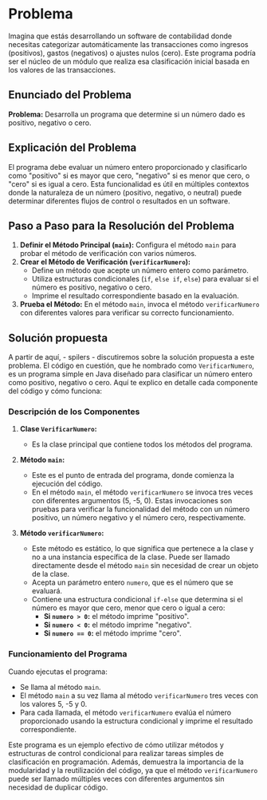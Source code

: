 # Problema
Imagina que estás desarrollando un software de contabilidad donde necesitas categorizar automáticamente las transacciones como ingresos (positivos), gastos (negativos) o ajustes nulos (cero).
Este programa podría ser el núcleo de un módulo que realiza esa clasificación inicial basada en los valores de las transacciones.

## Enunciado del Problema

**Problema:** Desarrolla un programa que determine si un número dado es positivo, negativo o cero.

## Explicación del Problema

El programa debe evaluar un número entero proporcionado y clasificarlo como "positivo" si es mayor que cero,
"negativo" si es menor que cero, o "cero" si es igual a cero.
Esta funcionalidad es útil en múltiples contextos donde la naturaleza de un número (positivo, negativo, o neutral) puede determinar diferentes flujos de control o resultados en un software.

## Paso a Paso para la Resolución del Problema

1. **Definir el Método Principal (`main`):** Configura el método `main` para probar el método de verificación con varios números.
2. **Crear el Método de Verificación (`verificarNumero`):**
    - Define un método que acepte un número entero como parámetro.
    - Utiliza estructuras condicionales (`if`, `else if`, `else`) para evaluar si el número es positivo, negativo o cero.
    - Imprime el resultado correspondiente basado en la evaluación.
3. **Prueba el Método:** En el método `main`, invoca el método `verificarNumero` con diferentes valores para verificar su correcto funcionamiento.

## Solución propuesta
A partir de aquí, - spilers - discutiremos sobre la solución propuesta a este problema.
El código en cuestión, que he nombrado como `VerificarNumero`, es un programa simple en Java diseñado para clasificar un número entero como positivo, negativo o cero.
Aquí te explico en detalle cada componente del código y cómo funciona:

### Descripción de los Componentes

1. **Clase `VerificarNumero`:**
    - Es la clase principal que contiene todos los métodos del programa.

2. **Método `main`:**
    - Este es el punto de entrada del programa, donde comienza la ejecución del código.
    - En el método `main`, el método `verificarNumero` se invoca tres veces con diferentes argumentos (5, -5, 0). Estas invocaciones son pruebas para verificar la funcionalidad del método con un número positivo, un número negativo y el número cero, respectivamente.

3. **Método `verificarNumero`:**
    - Este método es estático, lo que significa que pertenece a la clase y no a una instancia específica de la clase. Puede ser llamado directamente desde el método `main` sin necesidad de crear un objeto de la clase.
    - Acepta un parámetro entero `numero`, que es el número que se evaluará.
    - Contiene una estructura condicional `if-else` que determina si el número es mayor que cero, menor que cero o igual a cero:
        - **Si `numero > 0`:** el método imprime "positivo".
        - **Si `numero < 0`:** el método imprime "negativo".
        - **Si `numero == 0`:** el método imprime "cero".

### Funcionamiento del Programa

Cuando ejecutas el programa:
- Se llama al método `main`.
- El método `main` a su vez llama al método `verificarNumero` tres veces con los valores 5, -5 y 0.
- Para cada llamada, el método `verificarNumero` evalúa el número proporcionado usando la estructura condicional y imprime el resultado correspondiente.

Este programa es un ejemplo efectivo de cómo utilizar métodos y estructuras de control condicional para realizar tareas simples de clasificación en programación.
Además, demuestra la importancia de la modularidad y la reutilización del código, ya que el método `verificarNumero` puede ser llamado múltiples veces con diferentes argumentos sin necesidad de duplicar código.
